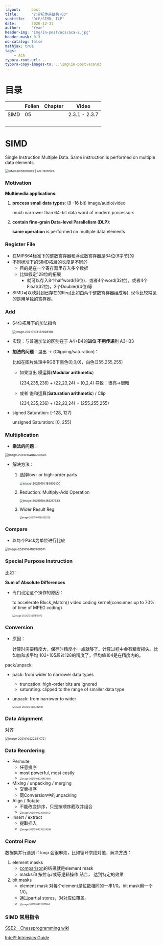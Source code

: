 ```yaml
---
layout:     post
title:      "计算机体系结构-03"
subtitle:   "DLP/SIMD, ILP"
date:       2020-12-31
author:     "Yvan"
header-img: "img/in-post/aca/aca-2.jpg"
header-mask: 0.3
no-catalog: false
mathjax: true
tags:
    - ACA
typora-root-url: ..
typora-copy-images-to: ..\img\in-post\aca\03
---
```


# 目录

|      | Folien | Chapter | Video         |
| ---- | ------ | ------- | ------------- |
| SIMD | 05     |         | 2.3.1 - 2.3.7 |
|      |        |         |               |
|      |        |         |               |
|      |        |         |               |
|      |        |         |               |

# SIMD

Single Instruction Multiple Data: Same instruction is performed on multiple data elements

<img src="/img/in-post/aca/03/figure6.gif" alt="SIMD architectures | Ars Technica" style="zoom: 67%;" />

### Motivation

**Multimedia applications:**

1. **process small data types**: (8 -16 bit) image/audio/video

   much narrower than 64-bit data word of modern processors

2. **contain fine-grain Data-level Parallelism (DLP)**:

   **same operation** is performed on multiple data elements

### Register File

- 在MIPS64标准下的整数寄存器和浮点数寄存器是64位(8字节)的
- 不同标准下的SIMD拓展的长度是不同的
  - 目的是在一个寄存器里存入多个数据
  - 比如假定128位的拓展
    - 就可以存入8个halfword(16位)，或者4个word(32位)，或者4个Float(32位)，2个Double(64位)等
- SIMD可以映射到已存在的Reg(比如由两个整数寄存器组成等), 现今比较常见的是用单独的寄存器。

### Add

- 64位拓展下的加法指令

  <img src="/img/in-post/aca/03/image-20210104182028168.png" alt="image-20210104182028168" style="zoom:67%;" />

- 实现：与普通加法的区别在于 A4+B4的**进位 不用传递**到 A3+B3

- **加法的问题**：溢出 → (Clipping/saturation)：

  比如在图片处理中RGB下黑色(0,0,0)，白色(255,255,255)

  - 如果溢出 模运算(**Modular arithmetic**) 

    (234,235,236) + (22,23,24) = (0,2,4) 导致：很亮->很暗

  - 或者 饱和运算(**Saturation arithmetic**) / Clip  

    (234,235,236) + (22,23,24) = (255,255,255)

- signed Saturation: [-128, 127]

  unsigned Saturation: [0, 255]



### Multiplication

- **乘法的问题**：

<img src="/img/in-post/aca/03/image-20210104184920593.png" alt="image-20210104184920593" style="zoom:67%;" />

- 解决方法：

  1. 选择low- or high-order parts

     <img src="/img/in-post/aca/03/image-20210104184956100.png" alt="image-20210104184956100" style="zoom:67%;" />

  2. Reduction: Multiply-Add Operation

     <img src="/img/in-post/aca/03/image-20210104185217533.png" alt="image-20210104185217533" style="zoom:67%;" />

  3. Wider Result Reg

     <img src="/img/in-post/aca/03/image-20210104185835535.png" alt="image-20210104185835535" style="zoom:50%;" />

### Compare

- 以每个Pack为单位进行比较

<img src="/img/in-post/aca/03/image-20210104183708571.png" alt="image-20210104183708571" style="zoom:67%;" />

### Special Purpose Instruction

比如：

**Sum of Absolute Differences**

- 专门设定这个操作的原因：

  to accelerate Block_Match() video coding kernel(consumes up to 70% of time of MPEG coding)

  <img src="/img/in-post/aca/03/image-20210104211819070.png" alt="image-20210104211819070" style="zoom: 50%;" />



### Conversion

- 原因：

  计算时需要精度大，保存时精度小一点就够了。计算过程中会有精度损失。比如加和求平均 103+105超过128的精度了，但均值104是在精度内的。

pack/unpack:

- pack: from wider to narrower data types

  - truncation: high-order bits are ignored
  - saturating: clipped to the range of smaller data type

- unpack: from narrower to wider

  <img src="/img/in-post/aca/03/image-20210104214342639.png" alt="image-20210104214342639" style="zoom:50%;" />



### Data Alignment

对齐

<img src="/img/in-post/aca/03/image-20210104224810721.png" alt="image-20210104224810721" style="zoom: 67%;" />

### Data Reordering

- Permute
  - 任意排序
  - most powerful, most costly
  - <img src="/img/in-post/aca/03/image-20210104225657440.png" alt="image-20210104225657440" style="zoom:50%;" />
- Mixing / unpacking / merging
  - 交替排序
  - 同Conversion中的unpacking
- Align / Rotate
  - 不能改变排序，只是按顺序截取并组合
  - <img src="/img/in-post/aca/03/image-20210104230003412.png" alt="image-20210104230003412" style="zoom:50%;" />
- Insert / extract
  - 提取插入
  - <img src="/img/in-post/aca/03/image-20210104230324296.png" alt="image-20210104230324296" style="zoom:50%;" />

### Control Flow

数据集并行遇到 if loop 会很麻烦，比如循环求绝对值，解决方法：

1. element masks
   - [comparison](#compare)的结果就是element mask
   - masks和 按位与/或等逻辑操作 结合， 达到特定的效果
2. bit masks
   - element mask 对每个element是位数相同的一串1/0。bit mask用一个1/0。
   - 通过partial stores，对对应位覆盖。
   - <img src="/img/in-post/aca/03/image-20210104231217664.png" alt="image-20210104231217664" style="zoom:50%;" />

### SIMD 常用指令

[SSE2 - Chessprogramming wiki](https://www.chessprogramming.org/SSE2)

[Intel® Intrinsics Guide](https://software.intel.com/sites/landingpage/IntrinsicsGuide/)





